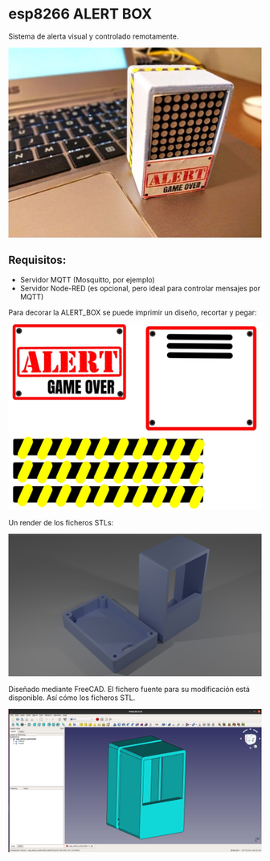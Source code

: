 # esp8266 ALERT BOX
Sistema de alerta visual y controlado remotamente.

![pegatinas](./imagenes/photo_2020-11-02_23-56-09.jpg)

## Requisitos:
- Servidor MQTT (Mosquitto, por ejemplo)
- Servidor Node-RED (es opcional, pero ideal para controlar mensajes por MQTT)

Para decorar la ALERT_BOX se puede imprimir un diseño, recortar y pegar:

![pegatinas](./imagenes/pegatinas.jpg)

Un render de los ficheros STLs:

![render](./imagenes/render_caja.png)

Diseñado mediante FreeCAD. El fichero fuente para su modificación está disponible. Así cómo los ficheros STL.

![freecad](./imagenes/2020-11-02_23-16.png)

